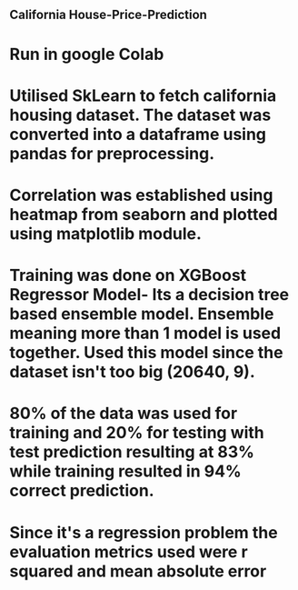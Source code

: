 ## California House-Price-Prediction

# Run in google Colab
# Utilised SkLearn to fetch california housing dataset. The dataset was converted into a dataframe using pandas for preprocessing.
# Correlation was established using heatmap from seaborn and plotted using matplotlib module.
# Training was done on XGBoost Regressor Model- Its a decision tree based ensemble model. Ensemble meaning more than 1 model is used together. Used this model since the dataset isn't too big (20640, 9).
# 80% of the data was used for training and 20% for testing with test prediction resulting at 83% while training resulted in 94% correct prediction.
# Since it's a regression problem the evaluation metrics used were r squared and mean absolute error
